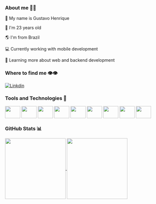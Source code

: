 ### About me 🧍🏻

<div>

<p>
  🙂 My name is Gustavo Henrique
</p>
<p>
  🥳 I'm 23 years old
</p>
<p>
  🌎 I'm from Brazil
</p>
<p>
  💻 Currently working with mobile development
</p>
<p>
  🧐 Learning more about web and backend development
</p>

</div>

### Where to find me 👁️👁️
[![Linkdin](https://img.shields.io/badge/LinkedIn-0077B5?style=for-the-badge&logo=linkedin&logoColor=white)](https://www.linkedin.com/in/gustavo-henrique-167344216/)

### Tools and Technologies 🔧
<div>
<img align="center" height="40" width="50" src="https://cdn.jsdelivr.net/gh/devicons/devicon/icons/android/android-original.svg" />
<img align="center" height="40" width="50" src="https://cdn.jsdelivr.net/gh/devicons/devicon/icons/flutter/flutter-original.svg" />
<img align="center" height="40" width="50" src="https://cdn.jsdelivr.net/gh/devicons/devicon/icons/swift/swift-original.svg" />
<img align="center" height="40" width="50" src="https://cdn.jsdelivr.net/gh/devicons/devicon/icons/kotlin/kotlin-original.svg" />
<img align="center" height="40" width="50" src="https://cdn.jsdelivr.net/gh/devicons/devicon/icons/python/python-original.svg" />
<img align="center" height="40" width="50" src="https://cdn.jsdelivr.net/gh/devicons/devicon/icons/firebase/firebase-plain.svg" />
<img align="center" height="40" width="50" src="https://cdn.jsdelivr.net/gh/devicons/devicon/icons/gitlab/gitlab-original.svg" />
<img align="center" height="40" width="50" src="https://cdn.jsdelivr.net/gh/devicons/devicon/icons/git/git-original.svg" />
<img align="center" height="40" width="50" src="https://cdn.jsdelivr.net/gh/devicons/devicon/icons/postgresql/postgresql-original.svg" />
</div>

### GitHub Stats 📊

<a href="https://github.com/anuraghazra/github-readme-stats">
  <img height=200 align="center" src="https://github-readme-stats.vercel.app/api?username=Gushmn&show_icons=true&theme=radical" />
</a>
<a href="https://github.com/anuraghazra/convoychat">
  <img height=200 align="center" src="https://github-readme-stats.vercel.app/api/top-langs?username=Gushmn&layout=compact&langs_count=8&card_width=320&theme=radical" />
</a>
